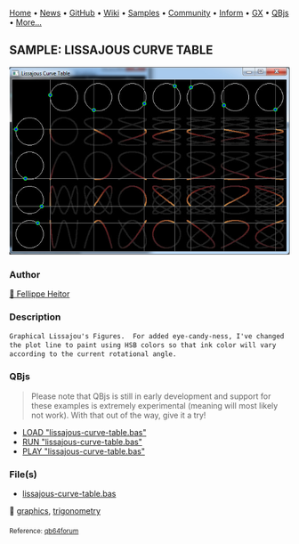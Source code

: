 [Home](https://qb64.com) • [News](../../news.md) • [GitHub](https://github.com/QB64Official/qb64) • [Wiki](https://github.com/QB64Official/qb64/wiki) • [Samples](../../samples.md) • [Community](../../community.md) • [Inform](../../inform.md) • [GX](../../gx.md) • [QBjs](../../qbjs.md) • [More...](../../more.md)

## SAMPLE: LISSAJOUS CURVE TABLE

![lissajous-curve-table.jpg](img/lissajous-curve-table.jpg)

### Author

[🐝 Fellippe Heitor](../fellippe-heitor.md) 

### Description

```text
Graphical Lissajou's Figures.  For added eye-candy-ness, I've changed the plot line to paint using HSB colors so that ink color will vary according to the current rotational angle.
```

### QBjs

> Please note that QBjs is still in early development and support for these examples is extremely experimental (meaning will most likely not work). With that out of the way, give it a try!

* [LOAD "lissajous-curve-table.bas"](https://v6p9d9t4.ssl.hwcdn.net/html/5963335/index.html?src=https://qb64.com/samples/lissajous-curve-table/src/lissajous-curve-table.bas)
* [RUN "lissajous-curve-table.bas"](https://v6p9d9t4.ssl.hwcdn.net/html/5963335/index.html?mode=auto&src=https://qb64.com/samples/lissajous-curve-table/src/lissajous-curve-table.bas)
* [PLAY "lissajous-curve-table.bas"](https://v6p9d9t4.ssl.hwcdn.net/html/5963335/index.html?mode=play&src=https://qb64.com/samples/lissajous-curve-table/src/lissajous-curve-table.bas)

### File(s)

* [lissajous-curve-table.bas](src/lissajous-curve-table.bas)

🔗 [graphics](../graphics.md), [trigonometry](../trigonometry.md)


<sub>Reference: [qb64forum](https://qb64forum.alephc.xyz/index.php?topic=2322.0) </sub>
